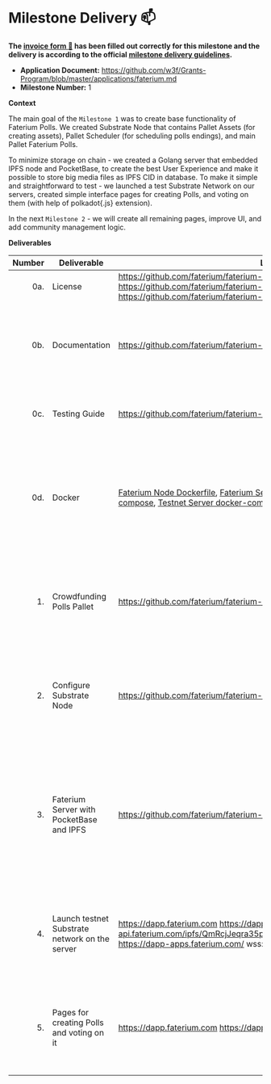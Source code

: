 # Milestone Delivery :mailbox:

**The [invoice form :pencil:](https://docs.google.com/forms/d/e/1FAIpQLSfmNYaoCgrxyhzgoKQ0ynQvnNRoTmgApz9NrMp-hd8mhIiO0A/viewform) has been filled out correctly for this milestone and the delivery is according to the official [milestone delivery guidelines](https://github.com/w3f/Grants-Program/blob/master/docs/milestone-deliverables-guidelines.md).**

* **Application Document:** https://github.com/w3f/Grants-Program/blob/master/applications/faterium.md
* **Milestone Number:** 1

**Context**

The main goal of the `Milestone 1` was to create base functionality of Faterium Polls. We created Substrate Node that contains Pallet Assets (for creating assets), Pallet Scheduler (for scheduling polls endings), and main Pallet Faterium Polls.

To minimize storage on chain - we created a Golang server that embedded IPFS node and PocketBase, to create the best User Experience and make it possible to store big media files as IPFS CID in database. To make it simple and straightforward to test - we launched a test Substrate Network on our servers, created simple interface pages for creating Polls, and voting on them (with help of polkadot{.js} extension).

In the next `Milestone 2` - we will create all remaining pages, improve UI, and add community management logic.

**Deliverables**

| Number | Deliverable | Link | Notes |
| -----: | ----------- | ------------- | ------------- |
| 0a. | License | https://github.com/faterium/faterium-node/blob/v0.1.1/LICENSE https://github.com/faterium/faterium-server/blob/v0.1.1/LICENSE https://github.com/faterium/faterium-dapp/blob/v0.1.1/LICENSE | Apache License 2.0 |
| 0b. | Documentation | https://github.com/faterium/faterium-node/tree/v0.1.1/pallets/faterium-polls | [faterium-node/README](https://github.com/faterium/faterium-node/tree/v0.1.1/pallets/faterium-polls), [faterium-node/lib.rs](https://github.com/faterium/faterium-node/blob/v0.1.1/pallets/faterium-polls/src/lib.rs), [faterium-server/README](https://github.com/faterium/faterium-server/tree/v0.1.1/), [faterium-dapp/README](https://github.com/faterium/faterium-dapp/tree/v0.1.1/) |
| 0c. | Testing Guide | https://github.com/faterium/faterium-node/tree/v0.1.1/#test | Documentation on how to run Substrate tests for Faterium Node. |
| 0d. | Docker | [Faterium Node Dockerfile](https://github.com/faterium/faterium-node/blob/v0.1.1/.github/docker/Dockerfile), [Faterium Server Dockerfile](https://github.com/faterium/faterium-server/blob/v0.1.1/Dockerfile), [Local Services docker-compose](https://github.com/faterium/faterium-server/blob/v0.1.1/infra/local/docker-compose.yml), [Testnet Server docker-compose](https://github.com/faterium/faterium-server/blob/v0.1.1/infra/testnet/docker-compose.yml) | Dockerfiles for server and node, docker-compose file for server that launches all services: proxy, polkadot-apps, faterium-server, faterium-node. |
| 1. | Crowdfunding Polls Pallet | https://github.com/faterium/faterium-node/tree/v0.1.1/pallets/faterium-polls | We created Faterium Polls pallet with detailed documentation, full test coverage, and all necessary logic. |
| 2. | Configure Substrate Node | https://github.com/faterium/faterium-node/tree/v0.1.1/ | We created Faterium Node with help of Substrate, Assets pallet, Scheduler pallet, and Faterium Polls pallet. |
| 3. | Faterium Server with PocketBase and IPFS | https://github.com/faterium/faterium-server/tree/v0.1.1/ | We created Faterium Server with Golang, an IPFS node embedded in server, and PocketBase. Also, server auto-imports collections - so developer shouldn't load or create them manually. |
| 4. | Launch testnet Substrate network on the server | https://dapp.faterium.com https://dapp-api.faterium.com/_/ https://dapp-api.faterium.com/ipfs/QmRcjJeqra35prAKsdUi1JU7ikPtJ6V477Eg8w4hxtmgEi https://dapp-apps.faterium.com/ wss://dapp-node.faterium.com/ | We launched all created services on our private server, including: proxy, polkadot-apps, faterium-server, faterium-node. |
| 5. | Pages for creating Polls and voting on it | https://dapp.faterium.com https://dapp.faterium.com/create-poll | We launched all created services on our private server, including: proxy, polkadot-apps, faterium-server, faterium-node. |
